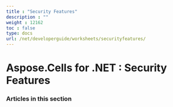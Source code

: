 ```yaml
---
title : "Security Features" 
description : "" 
weight : 12162 
toc : false
type: docs
url: /net/developerguide/worksheets/securityfeatures/
---
```


# Aspose.Cells for .NET : Security Features


### Articles in this section

           

